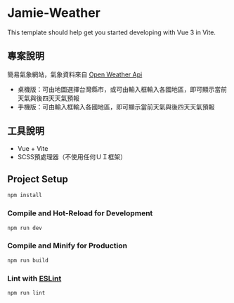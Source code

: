# Jamie-Weather

This template should help get you started developing with Vue 3 in Vite.

## 專案說明

簡易氣象網站，氣象資料來自 [Open Weather Api](https://openweathermap.org/api)
* 桌機版：可由地圖選擇台灣縣市，或可由輸入框輸入各國地區，即可顯示當前天氣與後四天天氣預報
* 手機版：可由輸入框輸入各國地區，即可顯示當前天氣與後四天天氣預報


## 工具說明
* Vue + Vite
* SCSS預處理器（不使用任何ＵＩ框架）



## Project Setup

```sh
npm install
```

### Compile and Hot-Reload for Development

```sh
npm run dev
```

### Compile and Minify for Production

```sh
npm run build
```

### Lint with [ESLint](https://eslint.org/)

```sh
npm run lint
```

